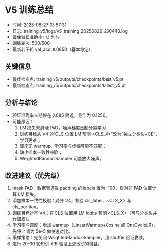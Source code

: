 # V5 训练总结

- 时间: 2025-08-27 08:57:31
- 日志: training_v5/logs/v5_training_20250826_230443.log
- 最佳验证准确率: 12.50%
- 训练轮次: 500/500
- 最新若干轮 val_acc: 0.0850（基本稳定）

## 关键信息
- 最佳检查点: training_v5/outputs/checkpoints/best_v5.pt
- 最新检查点: training_v5/outputs/checkpoints/latest_v5.pt

## 分析与结论
- 验证准确率长期停在 0.085 附近，最佳为 0.1250。
- 可能原因：
  1) LM 损失未屏蔽 PAD，噪声梯度压制分类学习；
  2) 训练目标从 V4 的“CLS 位置 LM 预测 <CLS_X>”改为“独立分类头+CE”，学习更难；
  3) 调度无 warmup，学习率与步幅可能不匹配；
  4) 缺少样本一致性校验；
  5) WeightedRandomSampler 可能放大噪声。

## 改进建议（优先级）
1. mask PAD：数据管道将 padding 的 labels 置为 -100，仅对非 PAD 位置计算 LM 损失。
2. 添加样本一致性校验：对齐 V4，校验 cls_label、<CLS_X> 与 cls_position。
3. 训练目标对齐 V4：在 CLS 位置用 LM logits 预测 <CLS_X>（可与分类头并行加权）。
4. 学习率与调度：增加 warmup（LinearWarmup+Cosine 或 OneCycleLR），先将 lr 调为 5e-5 做快速对比。
5. 采样策略：先关闭 WeightedRandomSampler，用 shuffle 验证收敛。
6. 进行 20–30 轮短训 A/B 验证上述改动的增益。

